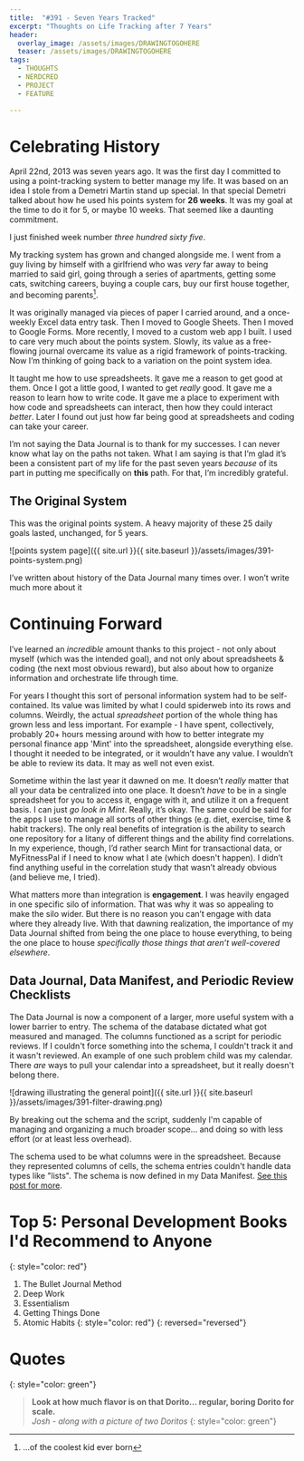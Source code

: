 ```yaml
---
title:  "#391 - Seven Years Tracked"
excerpt: "Thoughts on Life Tracking after 7 Years"
header:
  overlay_image: /assets/images/DRAWINGTOGOHERE
  teaser: /assets/images/DRAWINGTOGOHERE
tags:
  - THOUGHTS
  - NERDCRED
  - PROJECT
  - FEATURE

---
```


# Celebrating History

April 22nd, 2013 was seven years ago. It was the first day I committed to using a point-tracking system to better manage my life. It was based on an idea I stole from a Demetri Martin stand up special. In that special Demetri talked about how he used his points system for **26 weeks**. It was my goal at the time to do it for 5, or maybe 10 weeks. That seemed like a daunting commitment.

I just finished week number *three hundred sixty five*.

My tracking system has grown and changed alongside me. I went from a guy living by himself with a girlfriend who was *very* far away to being married to said girl, going through a series of apartments, getting some cats, switching careers, buying a couple cars, buy our first house together, and becoming parents[^1].

It was originally managed via pieces of paper I carried around, and a once-weekly Excel data entry task. Then I moved to Google Sheets. Then I moved to Google Forms. More recently, I moved to a custom web app I built. I used to care very much about the points system. Slowly, its value as a free-flowing journal overcame its value as a rigid framework of points-tracking. Now I’m thinking of going back to a variation on the point system idea.

It taught me how to use spreadsheets. It gave me a reason to get good at them. Once I got a little good, I wanted to get *really* good. It gave me a reason to learn how to write code. It gave me a place to experiment with how code and spreadsheets can interact, then how they could interact *better*. Later I found out just how far being good at spreadsheets and coding can take your career. 

I’m not saying the Data Journal is to thank for my successes. I can never know what lay on the paths not taken. What I am saying is that I’m glad it’s been a consistent part of my life for the past seven years *because* of its part in putting me specifically on **this** path. For that, I’m incredibly grateful. 

## The Original System

This was the original points system. A heavy majority of these 25 daily goals lasted, unchanged, for 5 years.

![points system page]({{ site.url }}{{ site.baseurl }}/assets/images/391-points-system.png)

I’ve written about history of the Data Journal many times over. I won’t write much more about it 

# Continuing Forward

I’ve learned an *incredible* amount thanks to this project - not only about myself (which was the intended goal), and not only about spreadsheets & coding (the next most obvious reward), but also about how to organize information and orchestrate life through time. 

For years I thought this sort of personal information system had to be self-contained. Its value was limited by what I could spiderweb into its rows and columns. Weirdly, the actual *spreadsheet* portion of the whole thing has grown less and less important. For example - I have spent, collectively, probably 20+ hours messing around with how to better integrate my personal finance app 'Mint' into the spreadsheet, alongside everything else. I thought it needed to be integrated, or it wouldn’t have any value. I wouldn’t be able to review its data. It may as well not even exist.

Sometime within the last year it dawned on me. It doesn’t *really* matter that all your data be centralized into one place. It doesn’t *have* to be in a single spreadsheet for you to access it, engage with it, and utilize it on a frequent basis. I can just *go look in Mint*. Really, it’s okay. The same could be said for the apps I use to manage all sorts of other things (e.g. diet, exercise, time & habit trackers). The only real benefits of integration is the ability to search one repository for a litany of different things and the ability find correlations. In my experience, though, I’d rather search Mint for transactional data, or MyFitnessPal if I need to know what I ate (which doesn't happen). I didn’t find anything useful in the correlation study that wasn’t already obvious (and believe me, I tried).

What matters more than integration is **engagement**. I was heavily engaged in one specific silo of information. That was why it was so appealing to make the silo wider. But there is no reason you can’t engage with data where they already live. With that dawning realization, the importance of my Data Journal shifted from being the one place to house everything, to being the one place to house *specifically those things that aren’t well-covered elsewhere*. 

## Data Journal, Data Manifest, and Periodic Review Checklists

The Data Journal is now a component of a larger, more useful system with a lower barrier to entry. The schema of the database dictated what got measured and managed. The columns functioned as a script for periodic reviews. If I couldn't force something into the schema, I couldn't track it and it wasn't reviewed. An example of one such problem child was my calendar. There *are* ways to pull your calendar into a spreadsheet, but it really doesn't belong there.

![drawing illustrating the general point]({{ site.url }}{{ site.baseurl }}/assets/images/391-filter-drawing.png)

By breaking out the schema and the script, suddenly I'm capable of managing and organizing a much broader scope... and doing so with less effort (or at least less overhead).

The schema used to be what columns were in the spreadsheet. Because they represented columns of cells, the schema entries couldn't handle data types like "lists". The schema is now defined in my Data Manifest. [See this post for more](https://aarongilly.com/385-system-architecture-copy/#data-manifest).

# Top 5: Personal Development Books I'd Recommend to Anyone
{: style="color: red"}
1. The Bullet Journal Method
2. Deep Work
3. Essentialism
4. Getting Things Done
5. Atomic Habits
{: style="color: red"}
{: reversed="reversed"}

# Quotes
{: style="color: green"}
> **Look at how much flavor is on that Dorito... regular, boring Dorito for scale.**  
> *<cite>Josh</cite> - along with a picture of two Doritos*
{: style="color: green"}

[^1]: ...of the coolest kid ever born